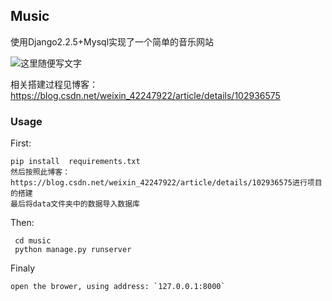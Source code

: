 ## Music

使用Django2.2.5+Mysql实现了一个简单的音乐网站

![这里随便写文字](https://github.com/liupenggg/music/blob/master/index.png)

相关搭建过程见博客：https://blog.csdn.net/weixin_42247922/article/details/102936575

### Usage
First:

    pip install  requirements.txt
    然后按照此博客：https://blog.csdn.net/weixin_42247922/article/details/102936575进行项目的搭建
    最后将data文件夹中的数据导入数据库
Then:

     cd music
     python manage.py runserver

Finaly

    open the brower, using address: `127.0.0.1:8000`

